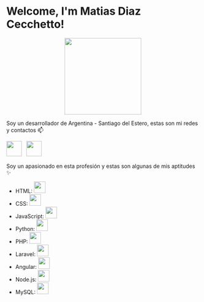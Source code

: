 # Welcome, I'm Matias Diaz Cecchetto!

<p align="center">
 <img src="https://media.giphy.com/media/liRTgRfK9XljrH2EFt/giphy.gif" width="200">
</p>

Soy un desarrollador de Argentina - Santiago del Estero, estas son mi redes y contactos 📫

  <a href="https://www.linkedin.com/in/matias-diaz-cecchetto-73887a228/" target="_blank"><img src="https://img.icons8.com/color/48/000000/linkedin.png" width="40" /></a>&nbsp;&nbsp;
  <a href="https://github.com/matiasdiaz10" target="_blank"><img src="https://img.icons8.com/fluency/48/000000/github.png" width="40" /></a>&nbsp;&nbsp;

Soy un apasionado en esta profesión y estas son algunas de mis aptitudes ✨

-   HTML: <img src="https://img.icons8.com/color/48/000000/html-5--v1.png" width="30"/>
-   CSS: <img src="https://img.icons8.com/color/48/000000/css3.png" width="30"/>
-   JavaScript: <img src="https://img.icons8.com/color/48/000000/javascript--v1.png" width="30"/>
-   Python: <img src="https://img.icons8.com/color/48/000000/python.png" width="30"/>
-   PHP: <img src="https://img.icons8.com/officel/40/000000/php-logo.png" width="30"/>
-   Laravel: <img src="https://img.icons8.com/ios/50/000000/laravel.png" width="30"/>
-   Angular: <img src="https://img.icons8.com/color/48/000000/angularjs.png" width="30"/>
-   Node.js: <img src="https://img.icons8.com/color/48/000000/nodejs.png" width="30"/>
-   MySQL: <img src="https://img.icons8.com/color/48/000000/mysql-logo.png" width="30"/>
